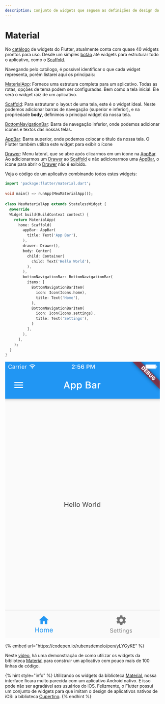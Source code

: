 ```yaml
---
description: Conjunto de widgets que seguem as definições de design do Material Design.
---
```


# Material

No [catálogo](https://flutter.dev/docs/development/ui/widgets/material) de widgets do Flutter, atualmente conta com quase 40 widgets prontos para uso. Desde um simples [botão](https://api.flutter.dev/flutter/material/RaisedButton-class.html) até widgets para estruturar todo o aplicativo, como o [Scaffold](https://api.flutter.dev/flutter/material/Scaffold-class.html).

Navegando pelo catálogo, é possível identificar o que cada widget representa, porém listarei aqui os principais:

[MaterialApp](https://api.flutter.dev/flutter/material/MaterialApp-class.html): Fornece uma estrutura completa para um aplicativo. Todas as rotas, opções de tema podem ser configuradas. Bem como a tela inicial. Ele será o widget raiz de um aplicativo. 

[Scaffold](https://api.flutter.dev/flutter/material/Scaffold-class.html): Para estruturar o layout de  uma tela, este é o widget ideal. Neste podemos adicionar barras de navegação \(superior e inferior\),  e na propriedade **body**, definimos o principal widget da nossa tela.

[BottomNavigationBar](https://api.flutter.dev/flutter/material/BottomNavigationBar-class.html): Barra de navegação inferior, onde podemos adicionar ícones e textos das nossas telas.

[AppBar](https://api.flutter.dev/flutter/material/AppBar-class.html): Barra superior, onde podemos colocar o título da nossa tela. O Flutter também utiliza este widget para exibir o ícone 

[Drawer](https://api.flutter.dev/flutter/material/Drawer-class.html): Menu lateral, que se abre após clicarmos em um ícone na [AppBar](https://api.flutter.dev/flutter/material/AppBar-class.html). Ao adicionarmos um [Drawer](https://api.flutter.dev/flutter/material/Drawer-class.html) ao [Scaffold](https://api.flutter.dev/flutter/material/Scaffold-class.html) e não adicionarmos uma [AppBar](https://api.flutter.dev/flutter/material/AppBar-class.html), o ícone para abrir o [Drawer](https://api.flutter.dev/flutter/material/Drawer-class.html) não é exibido.

Veja o código de um aplicativo combinando todos estes widgets:

```dart
import 'package:flutter/material.dart';

void main() => runApp(MeuMaterialApp());

class MeuMaterialApp extends StatelessWidget {
  @override
  Widget build(BuildContext context) {
    return MaterialApp(
      home: Scaffold(
        appBar: AppBar(
          title: Text('App Bar'),
        ),
        drawer: Drawer(),
        body: Center(
          child: Container(
            child: Text('Hello World'),
          ),
        ),
        bottomNavigationBar: BottomNavigationBar(
          items: [
            BottomNavigationBarItem(
              icon: Icon(Icons.home),
              title: Text('Home'),
            ),
            BottomNavigationBarItem(
              icon: Icon(Icons.settings),
              title: Text('Settings'),
            )
          ],
        ),
      ),
    );
  }
}

```

![Aplicativo gerado pelo c&#xF3;digo acima](../.gitbook/assets/simulator-screen-shot-iphone-5s-2020-05-19-at-11.56.17.png)

{% embed url="https://codepen.io/rubensdemelo/pen/yLYGyKE" %}



Neste [vídeo](https://www.youtube.com/watch?v=DL0Ix1lnC4w), há uma demonstração de como utilizar os widgets da biblioteca [Material](https://api.flutter.dev/flutter/material/material-library.html) para construir um aplicativo com pouco mais de 100 linhas de código.

{% hint style="info" %}
Utilizando os widgets da biblioteca [Material](https://api.flutter.dev/flutter/material/material-library.html), nossa interface ficara muito parecida com um aplicativo Android nativo. E isso pode não ser agradável aos usuários do iOS. Felizmente, o Flutter possui um conjunto de widgets para que imitam o design de aplicativos nativos de iOS: a biblioteca [Cupertino](https://api.flutter.dev/flutter/cupertino/cupertino-library.html).
{% endhint %}

